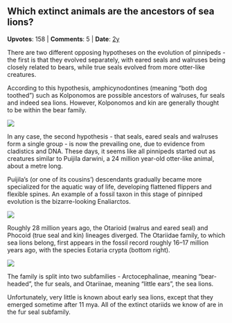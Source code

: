 ## Which extinct animals are the ancestors of sea lions?
    
**Upvotes**: 158 | **Comments**: 5 | **Date**: [2y](https://www.quora.com/Which-extinct-animals-are-the-ancestors-of-sea-lions/answer/Gary-Meaney)

There are two different opposing hypotheses on the evolution of pinnipeds - the first is that they evolved separately, with eared seals and walruses being closely related to bears, while true seals evolved from more otter-like creatures.

According to this hypothesis, amphicynodontines (meaning “both dog toothed”) such as Kolponomos are possible ancestors of walruses, fur seals and indeed sea lions. However, Kolponomos and kin are generally thought to be within the bear family.

![](https://qph.fs.quoracdn.net/main-qimg-bdadd17d3528b6dc907fdfc63c78863d-lq)

In any case, the second hypothesis - that seals, eared seals and walruses form a single group - is now the prevailing one, due to evidence from cladistics and DNA. These days, it seems like all pinnipeds started out as creatures similar to Puijila darwini, a 24 million year-old otter-like animal, about a metre long.

Puijila’s (or one of its cousins’) descendants gradually became more specialized for the aquatic way of life, developing flattened flippers and flexible spines. An example of a fossil taxon in this stage of pinniped evolution is the bizarre-looking Enaliarctos.

![](https://qph.fs.quoracdn.net/main-qimg-4c0cd258450a233db561bfe23ab9492a)

Roughly 28 million years ago, the Otarioid (walrus and eared seal) and Phocoid (true seal and kin) lineages diverged. The Otariidae family, to which sea lions belong, first appears in the fossil record roughly 16–17 million years ago, with the species Eotaria crypta (bottom right).

![](https://qph.fs.quoracdn.net/main-qimg-4cea0aad64053879b19c5cbb13cef61f-lq)

The family is split into two subfamilies - Arctocephalinae, meaning “bear-headed”, the fur seals, and Otariinae, meaning “little ears”, the sea lions.

Unfortunately, very little is known about early sea lions, except that they emerged sometime after 11 mya. All of the extinct otariids we know of are in the fur seal subfamily.

